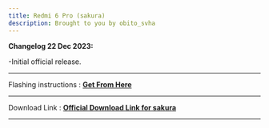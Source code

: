 ```yaml
---
title: Redmi 6 Pro (sakura)
description: Brought to you by obito_svha
---
```


<b>Changelog 22 Dec 2023:</b>

-Initial official release.


----
Flashing instructions : [**Get From Here**](sakura_inst.md)

----
Download Link : [**Official Download Link for sakura**](https://sourceforge.net/projects/projectmatrixx/files/Android-14/sakura/)

----
